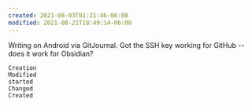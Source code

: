 ```yaml
---
created: 2021-08-03T01:21:46-06:00
modified: 2021-08-21T18:49:14-06:00
---
```


Writing on Android via GitJournal. Got the SSH key working for GitHub -- does it work for Obsidian?


```
Creation
Modified
started
Changed
Created
```
